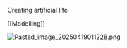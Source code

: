 Creating artificial life

[[Modelling]]

![Pasted_image_20250419011228.png](pasted_image_20250419011228.png)
